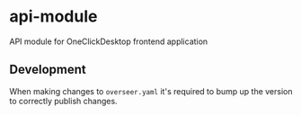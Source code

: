 # api-module

API module for OneClickDesktop frontend application

## Development

When making changes to `overseer.yaml` it's required to bump up the version to correctly publish changes.
